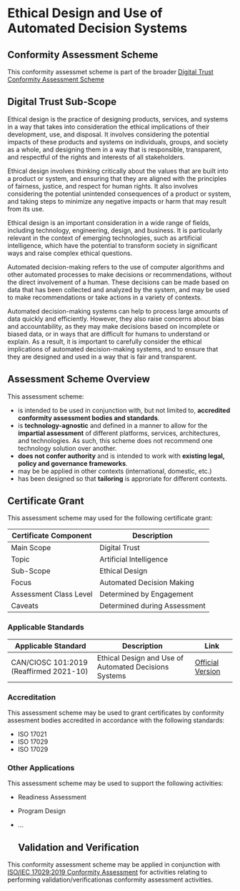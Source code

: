 # Ethical Design and Use of Automated Decision Systems

## Conformity Assessment Scheme
This conformity assessmet scheme is part of the broader [Digital Trust Conformity Assessment Scheme](https://github.com/dgc-cgn/CAS-Digital-Trust#digital-trust-conformity-assessment-scheme)

## Digital Trust Sub-Scope

Ethical design is the practice of designing products, services, and systems in a way that takes into consideration the ethical implications of their development, use, and disposal. It involves considering the potential impacts of these products and systems on individuals, groups, and society as a whole, and designing them in a way that is responsible, transparent, and respectful of the rights and interests of all stakeholders.

Ethical design involves thinking critically about the values that are built into a product or system, and ensuring that they are aligned with the principles of fairness, justice, and respect for human rights. It also involves considering the potential unintended consequences of a product or system, and taking steps to minimize any negative impacts or harm that may result from its use.

Ethical design is an important consideration in a wide range of fields, including technology, engineering, design, and business. It is particularly relevant in the context of emerging technologies, such as artificial intelligence, which have the potential to transform society in significant ways and raise complex ethical questions.

Automated decision-making refers to the use of computer algorithms and other automated processes to make decisions or recommendations, without the direct involvement of a human. These decisions can be made based on data that has been collected and analyzed by the system, and may be used to make recommendations or take actions in a variety of contexts.

Automated decision-making systems can help to process large amounts of data quickly and efficiently. However, they also raise concerns about bias and accountability, as they may make decisions based on incomplete or biased data, or in ways that are difficult for humans to understand or explain. As a result, it is important to carefully consider the ethical implications of automated decision-making systems, and to ensure that they are designed and used in a way that is fair and transparent.

## Assessment Scheme Overview

This assessment scheme:

* is intended to be used in conjunction with, but not limited to, **accredited conformity assessment bodies and standards**.
* is **technology-agnostic** and defined in a manner to allow for the **impartial assessment** of different platforms, services, architectures, and technologies. As such, this scheme does not recommend one technology solution over another.  
* **does not confer authority** and is intended to work with **existing legal, policy and governance frameworks**.
* may be be applied in other contexts (international, domestic, etc.)
* has been designed so that **tailoring** is approriate for different contexts.

## Certificate Grant

This assessment scheme may used for the following certificate grant:

|Certificate Component|Description|
|---|---|
|Main Scope|Digital Trust|
|Topic|Artificial Intelligence|
|Sub-Scope|Ethical Design|
|Focus|Automated Decision Making|
|Assessment Class Level|Determined by Engagement|
|Caveats|Determined during Assessment|

### Applicable Standards

|Applicable Standard|Description|Link|
|---|---|---|
|CAN/CIOSC 101:2019 (Reaffirmed 2021-10)|Ethical Design and Use of Automated Decisions Systems|[Official Version](https://dgc-cgn.org/standards/find-a-standard/standards-in-automated-decision-systems-ai/cisoc101/)|

### Accreditation

This assessment scheme may be used to grant certificates by conformity assesment bodies accredited in accordance with the following standards:

* ISO 17021
* ISO 17029
* ISO 17029

### Other Applications

This assessment scheme may be used to support the following activities:

* Readiness Assessment
* Program Design
* ...

  ## Validation and Verification

This conformity assessment scheme may be applied in conjunction with [ISO/IEC 17029:2019 Conformity Assessment](https://www.iso.org/standard/29352.html) for activities relating to performing validation/verificationas conformity assessment activities.

